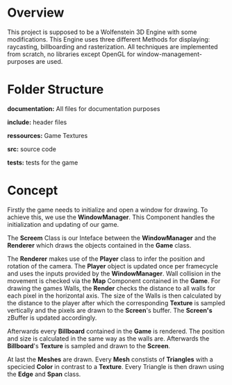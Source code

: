 # Overview

This project is supposed to be a Wolfenstein 3D Engine with some modifications. This Engine uses three different Methods for displaying: raycasting, billboarding and rasterization. All techniques
are implemented from scratch, no libraries except OpenGL for window-management-purposes are used. 

# Folder Structure

**documentation:** All files for documentation purposes

**include:** header files

**ressources:** Game Textures

**src:** source code

**tests:** tests for the game

# Concept
Firstly the game needs to initialize and open a window for drawing.
To achieve this, we use the **WindowManager**. This Component handles the initialization and updating of our game.

The **Screem** Class is our Inteface between the **WindowManager** and the **Renderer** which draws the objects contained in the **Game** class.

The **Renderer** makes use of the **Player** class to infer the position and rotation of the camera. The **Player** object is updated
once per framecycle and uses the inputs provided by the **WindowManager**. Wall collision in the movement is checked via the **Map** Component contained in the **Game**. For drawing the games Walls, the **Render** checks the distance to all walls for each pixel in the horizontal axis. The size of the Walls is then calculated by the distance to the player after which the corresponding **Texture** is sampled vertically and the pixels are drawn to the **Screen**'s buffer. The **Screen's** zBuffer is updated accordingly.

Afterwards every **Billboard** contained in the **Game** is rendered.
The position and size is calculated in the same way as the walls are.
Afterwards the **Billboard**'s **Texture** is sampled and drawn to the **Screen**.

At last the **Meshes** are drawn. Every **Mesh** constists of **Triangles** with a specicied **Color** in contrast to a **Texture**.
Every Triangle is then drawn using the **Edge** and **Span** class.